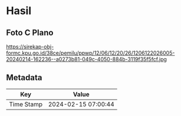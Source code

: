 # Hasil

## Foto C Plano

https://sirekap-obj-formc.kpu.go.id/38ce/pemilu/ppwp/12/06/12/20/26/1206122026005-20240214-162236--a0273b81-049c-4050-884b-3119f35f5fcf.jpg


## Metadata

| Key        | Value               |
| ---------- | ------------------- |
| Time Stamp | 2024-02-15 07:00:44 |



